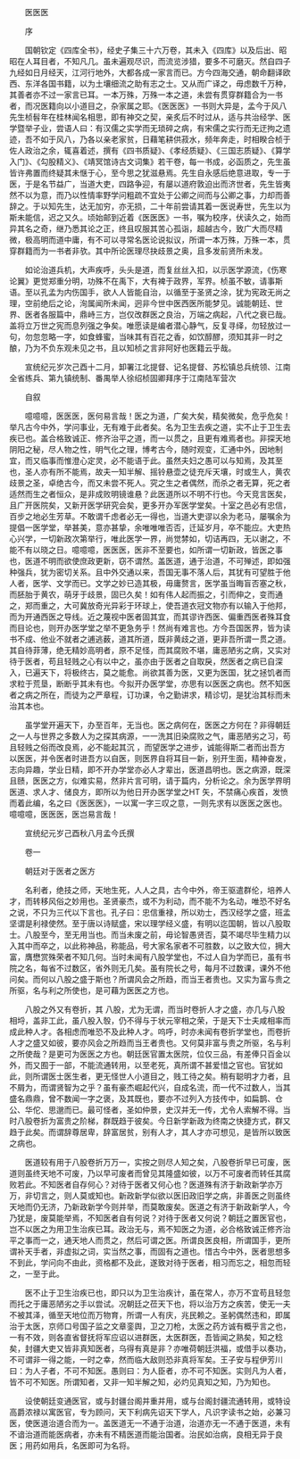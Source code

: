 <!-- { "loadSidebar": true } -->


　　医医医

　　序

　　国朝钦定《四库全书》，经史子集三十六万卷，其未入《四库》以及后出、昭昭在人耳目者，不知凡几。虽未遍观尽识，而流览涉猎，要多不可磨灭。然自四子九经如日月经天，江河行地外，大都各成一家言而已。方今四海交通，朝命翻译欧西、东洋各国书籍，以为土壤细流之助有志之士。又从而广译之，毋虑数千万种，其善者亦不过一家言已耳。一本万殊，万殊一本之道，未尝有贯穿群籍合为一书者，而况医籍向以小道目之，杂家属之耶。《医医医》一书则大异是，孟今于风八先生桢髫年在桂林闻名相思，即有神交之契，亲炙后不时过从，适与共治经学、医学暨举子业，尝语人曰：有汉儒之实学而无琐碎之病，有宋儒之实行而无迂拘之遗迹，吾不如于风八，乃各以亲老家贫，日藉笔耕供菽水，频年奔走，时相睽合桢于佐人政治之余，辄喜着述，撰有《四书质疑》、《孝经质疑》、《三国志质疑》、《算学入门》、《勾股精义》、《靖冥馆诗古文词集》若干卷，每一书成，必函质之，先生虽皆许弗置而终疑其未惬于心，至今思之犹滋悬焉。先生自永感后绝意进取，专一于医，于是名节益广，当道大吏，四路争迎，有屡以道府敦迫出而济世者，先生皆夷然不以为意，而乃以性情率野学问粗疏不宜处于公卿之间而与公卿之事，力却而善辞之。于以知先生，达无加穷，亦无损，二十年前尝请其着一医说寿世，先生以为斯未能信，迟之又久。顷始邮到近着《医医医》一书，嘱为校序，伏读久之，始而异其名之奇，继乃悉其论之正，终且叹服其苦心孤诣，超越古今，致广大而尽精微，极高明而道中庸，有不可以寻常名医论说拟议，所谓一本万殊，万殊一本，贯穿群籍而为一书者非欤。其中所论医理尽抉歧景之奥，且多发前贤所未发。

　　如论治道兵机，大声疾呼，头头是道，而复丝丝入扣，以示医学源流，《伤寒论翼》更觉郑重分明，功殊不在禹下，大有裨于政界，军界。桢虽不敏，请事斯语。至以孔孟为内伤国手，欲人人皆能自治，以循至于圣贤之涂，犹为宪政无尚之理，空前绝后之论，洵属闻所未闻，迥非今世中医西医所能梦见。诚能朝廷、世界、医者各服篇中，鼎峙三方，岂仅改群医之良治，万端之病起，八代之衰已哉。盖将立万世之宪而息列强之争矣。唯愿读是编者潜心静气，反复寻绎，勿轻放过一句，勿忽忽略一字，如食蜂蜜，当味其有百花之香，如饮醇醪，须知其非一时之酿，乃为不负东观未见之书，且以知桢之言非阿好也医籍云乎哉。

　　宣统纪元岁次己酉十二月，卸署江北提督、记名提督、苏松镇总兵统领、江南全省练兵、第九镇统制、番禺举人徐绍桢固卿拜序于江南陆军营次

　　自叙

　　噫噫噫，医医医，医何易言哉！医之为道，广矣大矣，精矣微矣，危乎危矣！举凡古今中外，学问事业，无有难于此者矣。名为卫生去疾之道，实不止于卫生去疾已也。盖合格致诚正、修齐治平之道，而一以贯之，且更有难焉者也。非探天地阴阳之秘，尽人物之性，明气化之理，博考古今，随时观变，汇通中外，因地制宜，而又临事而惟澄心定灵，必不能语于此。虽然夫妇之愚可以与知焉，及其至也，圣人亦有所不能焉，故夫一知半解、摇铃悬壶之徒充斥天壤，时或生人，黄农歧景之圣，卓绝古今，而又未尝不死人。究之生之者偶然，而杀之者无算，死之者适然而生之者恒众，是非成败明镜谁悬？此医道所以不明不行也。今天竞言医矣，且广开医院矣，又新开医学研究会矣，更多开办军医学堂矣。十室之邑必有忠信，百步之地必生芳草。不敢谓千虑者必无一得也，当道大吏谬以余为老马，屡嘱余为提倡一医学堂，举甚美，意亦甚挚，余唯唯唯否否，迁延岁月，卒不能应。大吏热心兴学，一切新政次第举行，唯此医学一界，尚觉棼如，切诘再四，无以谢之，不能不有以晓之日。噫噫噫，医医医，医非不至要也，如所谓一切新政，皆医之事也，医道不明而欲使庶政更新，窃不谓然。盖医道，通于治道，不可殚述，即如强种强兵，犹为密切关系。且中外交通以来，吾国无事不落人后，其犹有可望胜于他人者，医学、文学而已。文学之妙已造其极，毋庸赘言，医学虽当晦盲否塞之秋，而胚胎于黄农，萌牙于歧景，固已久矣！如有伟人起而振之，引而伸之，变而通之，郑而重之，大可冀放奇光异彩于环球上，使吾道衣冠文物亦有以输入于他邦，而为开通西医之导线。近之蔑视中医者固其宜，而其谬许西医、偏重西医者殊耳食而目论也，则开办医学堂之举不更急务乎！然尚有难言也。方今吾国医界，皆为读书不成、他业不就者之逋逃薮，道其所道，既非黄歧之道，更非吾所谓一贯之道。其自待菲薄，绝无精妙高明者，原不足怪，而其腐败不堪，庸恶陋劣之病，又实对待于医者，苟且轻贱之心有以中之，虽亦由于医者之自取戾，然医者之病已自深入，已遍天下，将极终古，莫之能愈。尚欲其善为医，又更为医国，犹之拯饥者而求粒于荒垦，断断乎其未有也。今拟开办医学堂，亦思有以医医之病也。然不知医者之病之所在，而徒为之严章程，订功课，令之勤讲求，精诊切，是犹治其标而未治其本也。

　　虽学堂开遍天下，办至百年，无当也。医之病何在，医医之方何在？非得朝廷之一人与世界之多数人为之探其病源，一一洗其旧染腐败之气，庸恶陋劣之习，苟且轻贱之俗而改良焉，必不能起其沉 ，而望医学之进步，诚能得斯二者而出吾方以医医，并令医者时进吾方以自医，则医界自将耳目一新，别开生面，精神奋发，志向异趣，学业日精，即不开办学堂亦必人才辈出，医道昌明也。医之病源，既深且赜，医医之方，似难实易，然非片言可明，请于篇内，分析论之。余为医学界明医道、求人才、储良方，即所以为他日开办医学堂之HT 矢，不禁痛心疾首，发愤而着此编，名之曰《医医医》，一以寓一字三叹之意，一则先求有以医医之医也。噫噫噫，医医医，医岂易言哉！

　　宣统纪元岁己酉秋八月孟今氏撰

　　卷一

　　朝廷对于医者之医方

　　名利者，绝技之师，天地生死，人人之具，古今中外，帝王驱遣群伦，培养人才，而转移风俗之妙用也。圣贤豪杰，或不为利动，而不能不为名动，唯恐不好名之说，不只为三代以下言也。孔子曰：忠信重禄，所以劝士，西汉经学之盛，班孟坚谓是利禄使然。至于唐以诗赋盛，宋以理学经义盛，有明以迄国朝，皆以八股取士。八股至今，至无用当也。而当未废之前，毋论智愚贤否，莫不竭尽毕生精力以入其中而卒之，以此称神品，称能品，号大家名家者不可胜数，以之致大位，拥大富，膺懋赏殊荣者不知几何。当时未闻有八股学堂也，不过人自为学而已，虽有书院之名，每省不过数区，省外则无几矣。虽有院长之号，每月不过数课，课外不他问矣。而何以八股之盛于斯也？所谓风会之所趋，而当王者贵也。又实为富与贵之所驱，名与利之所使也，是可藉为医医之方也。

　　八股之外又有卷折，其 八股，尤为无谓，而当时卷折人才之盛，亦几与八股相埒，盖非工此，虽八股入彀，仍不得与于状元宰相之荣，于是天下士夫咸相率而成此种人才。各相虑而唯恐不及此种人才。呜呼，时亦未闻有卷折学堂也，而卷折人才之盛又如彼，要亦风会之所趋而当王者贵也。又何莫非富与贵之所驱，名与利之所使哉？是更可为医医之方也。朝廷医官置太医院，位仅三品，有差俸只百金以外，而又囿于一部，不能流通转用，以至老死，真所谓不甚爱惜之官也。官犹如此，则所谓医士医生者，更无怪世人小道目之，贱工待之矣。稍有聪明才力者，且不屑为，而谓贤智为之乎？虽有豪杰崛起代兴，自成名流，而一代不过数人，当其盛名鼎鼎，曾不数闻一字之褒，及其既也，要亦不过列入方技传中，如扁鹊、仓公、华佗、思邈而已。最可怪者，圣如仲景，史汉并无一传，尤令人索解不得。当时八股卷折为富贵之阶梯，群既趋于彼矣。今日新学新政为终南之快捷方式，群又趋于此矣。而谓辞尊居卑，辞富居贫，别有人才，其人才亦可想见，是皆所以致医之病也。

　　医道较有用于八股卷折万万一，实按之则尽人知之矣，八股卷折早已可废，医道则虽终天地不可废，乃以早可废者而曾见其隆盛如彼，以万不可废者而转任其腐败若此。不知医者自存何心？对待于医者又何心也？医道殊有济于新政新学亦万万，非切言之，则人莫或知也。新政新学似欲以医旧政旧学之病，非善医之则虽终天地而仍无济，乃新政新学今则并举，而莫敢废矣。医道之有济于新政新学人，今乃犹是，废莫能举焉，不知医者自有何说？对待于医者又何说？朝廷之置医官也，岂不以医之为用卫生治疾已耳。政治无与，焉不知医之为道，必合格致诚正修齐治平之事而一之，通天地人而贯之，然后可谓之医。所谓良医良相，所谓国手，更所谓补天手者，非虚拟之词，实当然之事，而固有之道也。惜古今中外，医者思想多不到此，学问向不由此，资格都不及此，遂致对待于医者，相习而忘之，相忽而轻之，一至于此。

　　医不止于卫生治疾已也，即只以为卫生治疾计，虽在常人，亦万不宜苟且轻忽而托之于庸恶陋劣之手以尝试。况朝廷之莅天下也，将以治万方之疾苦，使无一夫不被其泽，循至天地位而万物育，所谓一人有庆，兆民赖之。圣躬偶然违和，即属治于太医，京师口号国子监之文章銮舆，卫之刀枪，太医之药方诚有概乎言之也，一有不效，则各直省督抚将军应诏以进群医，太医群医，吾皆闻之熟矣，知之稔矣，封疆大吏又皆非真知医者，乌得有真是非？亦唯荷朝廷洪福，或借手以奏功，不可谓非一得之能，一时之幸，然而临大敌则恐非真将军矣。王子安与程伊芳川曰：为人子者，不可不知医。愚则曰：为人臣者，亦不可不知医。实则凡为人者，皆不可不知医。所谓知者，又非一知半解之知，必灼见真知之知，乃为知也。

　　设使朝廷变通医官，或与封疆台阁并重并用，或与台阁封疆流通转用，或特设高爵浓禄以寓医官，专为顾问，天下利病先诏天下学人，凡识字读书之始，必兼习医，使医道治道合而为一。盖医道无一不通于治道，治道亦无一不通于医道，未有不谙治道而能医病者，亦未有不精医道而能治国者。治民如治病，良相无异于良医；用药如用兵，名医即可为名将。

